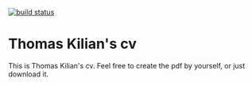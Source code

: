 [![build status](https://git.thomaskilian.net/kiliant/cv/badges/master/build.svg)](https://git.thomaskilian.net/kiliant/cv/commits/master)

# Thomas Kilian's cv
This is Thomas Kilian's cv. Feel free to create the pdf by yourself, or just download it.
